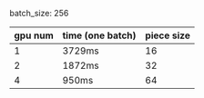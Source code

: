 batch_size: 256

gpu num | time (one batch) | piece size
:-------| :-------------   | :---------
1       | 3729ms           | 16
2       | 1872ms           | 32
4       | 950ms            | 64
